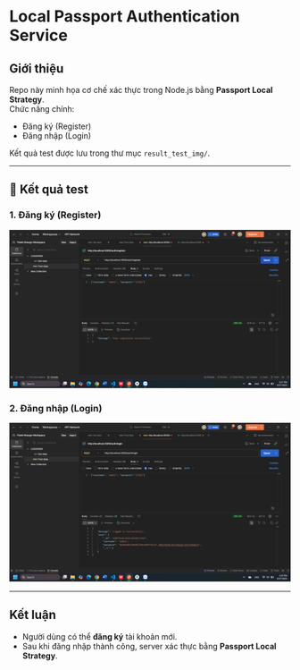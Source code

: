 # Local Passport Authentication Service
## Giới thiệu
Repo này minh họa cơ chế xác thực trong Node.js bằng **Passport Local Strategy**.  
Chức năng chính:
- Đăng ký (Register)
- Đăng nhập (Login)

Kết quả test được lưu trong thư mục `result_test_img/`.

---

## 📸 Kết quả test

### 1. Đăng ký (Register)
![Register](result_test_img/register.png)

### 2. Đăng nhập (Login)
![Login](result_test_img/login.png)

---

##  Kết luận
- Người dùng có thể **đăng ký** tài khoản mới.  
- Sau khi đăng nhập thành công, server xác thực bằng **Passport Local Strategy**.  
